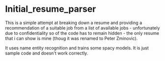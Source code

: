 # Initial_resume_parser

This is a simple attempt at breaking down a resume and providing a recommendation of a suitable job from
a list of available jobs - unfortunately due to confidentiality so of the code has to remain hidden - 
the only resume that i can show is mine (thoug it was renamed to Peter Zminovic).

It uses name entity recognition and trains some spacy models. It is just sample code and doesn't work 
correctly.
